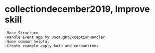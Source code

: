 # collectiondecember2019, Improve skill

```
-Base Structure
-Handle event app by UncaughtExceptionHandler
-Some common helpful
-Create example apply koin and corountines
```

